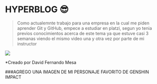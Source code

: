 # HYPERBLOG 😎
>Como actualemnte trabajo para una empresa en la cual me piden aprender Git y GitHub, empece a estudiar en platzi, segun yo tenia previos conocimientos acerca de este tema ya que estuve casi 3 semanas viendo el mismo video una y otra vez por parte de mi instructor

![](https://www.pockettactics.com/wp-content/sites/pockettactics/2022/10/genshin-impact-zhongli-1.jpg)

*Creado por David Fernando Mesa

###AGREGO UNA IMAGEN DE MI PERSONAJE FAVORITO DE GENSHIN IMPACT
